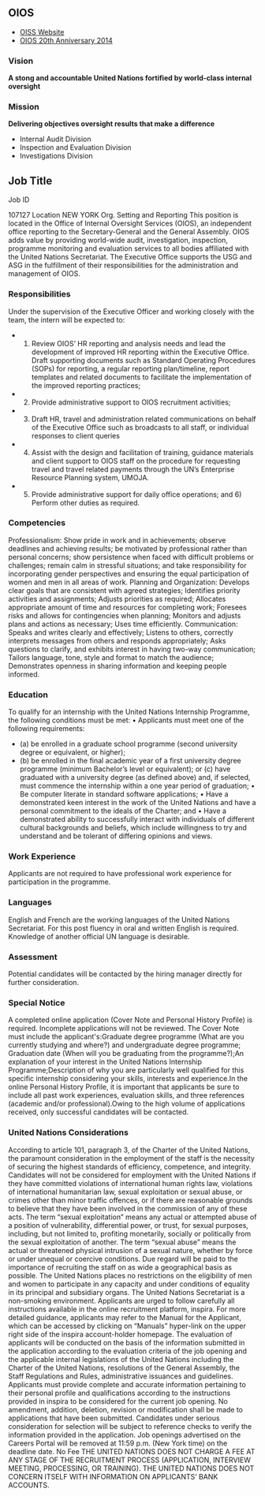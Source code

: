 ## OIOS

* [OISS Website](https://oios.un.org/)
* [OIOS 20th Anniversary 2014](https://www.youtube.com/watch?v=uWg_NSkz08o) 
### Vision
**A stong and accountable United Nations fortified by world-class internal oversight**

### Mission
**Delivering objectives oversight results that make a difference**
   * Internal Audit Division
   * Inspection and Evaluation Division
   * Investigations Division
	
## Job Title
Job ID
 
107127
Location
NEW YORK
Org. Setting and Reporting
This position is located in the Office of Internal Oversight Services (OIOS), an independent office reporting to the Secretary-General and the General Assembly. OIOS adds value by providing world-wide audit, investigation, inspection, programme monitoring and evaluation services to all bodies affiliated with the United Nations Secretariat. The Executive Office supports the USG and ASG in the fulfillment of their responsibilities for the administration and management of OIOS.

### Responsibilities
Under the supervision of the Executive Officer and working closely with the team, the intern will be expected to:
* 1) Review OIOS’ HR reporting and analysis needs and lead the development of improved HR reporting within the Executive Office. Draft supporting documents such as Standard Operating Procedures (SOPs) for reporting, a regular reporting plan/timeline, report templates and related documents to facilitate the implementation of the improved reporting practices; 
* 2) Provide administrative support to OIOS recruitment activities; 
* 3) Draft HR, travel and administration related communications on behalf of the Executive Office such as broadcasts to all staff, or individual responses to client queries 
* 4) Assist with the design and facilitation of training, guidance materials and client support to OIOS staff on the procedure for requesting travel and travel related payments through the UN’s Enterprise Resource Planning system, UMOJA. 
* 5) Provide administrative support for daily office operations; and 6) Perform other duties as required.
### Competencies
Professionalism: Show pride in work and in achievements; observe deadlines and achieving results; be motivated by professional rather than personal concerns; show persistence when faced with difficult problems or challenges; remain calm in stressful situations; and take responsibility for incorporating gender perspectives and ensuring the equal participation of women and men in all areas of work. Planning and Organization: Develops clear goals that are consistent with agreed strategies; Identifies priority activities and assignments; Adjusts priorities as required; Allocates appropriate amount of time and resources for completing work; Foresees risks and allows for contingencies when planning; Monitors and adjusts plans and actions as necessary; Uses time efficiently. Communication: Speaks and writes clearly and effectively; Listens to others, correctly interprets messages from others and responds appropriately; Asks questions to clarify, and exhibits interest in having two-way communication; Tailors language, tone, style and format to match the audience; Demonstrates openness in sharing information and keeping people informed.
### Education
To qualify for an internship with the United Nations Internship Programme, the following conditions must be met: • Applicants must meet one of the following requirements: 
* (a) be enrolled in a graduate school programme (second university degree or equivalent, or higher); 
* (b) be enrolled in the final academic year of a first university degree programme (minimum Bachelor’s level or equivalent); or (c) have graduated with a university degree (as defined above) and, if selected, must commence the internship within a one year period of graduation; • Be computer literate in standard software applications; • Have a demonstrated keen interest in the work of the United Nations and have a personal commitment to the ideals of the Charter; and • Have a demonstrated ability to successfully interact with individuals of different cultural backgrounds and beliefs, which include willingness to try and understand and be tolerant of differing opinions and views.
### Work Experience
Applicants are not required to have professional work experience for participation in the programme.
### Languages
English and French are the working languages of the United Nations Secretariat. For this post fluency in oral and written English is required. Knowledge of another official UN language is desirable.
### Assessment
Potential candidates will be contacted by the hiring manager directly for further consideration.
### Special Notice
A completed online application (Cover Note and Personal History Profile) is required. Incomplete applications will not be reviewed. The Cover Note must include the applicant's:Graduate degree programme (What are you currently studying and where?) and undergraduate degree programme; Graduation date (When will you be graduating from the programme?);An explanation of your interest in the United Nations Internship Programme;Description of why you are particularly well qualified for this specific internship considering your skills, interests and experience.In the online Personal History Profile, it is important that applicants be sure to include all past work experiences, evaluation skills, and three references (academic and/or professional).Owing to the high volume of applications received, only successful candidates will be contacted.
### United Nations Considerations
According to article 101, paragraph 3, of the Charter of the United Nations, the paramount consideration in the employment of the staff is the necessity of securing the highest standards of efficiency, competence, and integrity. Candidates will not be considered for employment with the United Nations if they have committed violations of international human rights law, violations of international humanitarian law, sexual exploitation or sexual abuse, or crimes other than minor traffic offences, or if there are reasonable grounds to believe that they have been involved in the commission of any of these acts. The term “sexual exploitation” means any actual or attempted abuse of a position of vulnerability, differential power, or trust, for sexual purposes, including, but not limited to, profiting monetarily, socially or politically from the sexual exploitation of another. The term “sexual abuse” means the actual or threatened physical intrusion of a sexual nature, whether by force or under unequal or coercive conditions. Due regard will be paid to the importance of recruiting the staff on as wide a geographical basis as possible. The United Nations places no restrictions on the eligibility of men and women to participate in any capacity and under conditions of equality in its principal and subsidiary organs. The United Nations Secretariat is a non-smoking environment. Applicants are urged to follow carefully all instructions available in the online recruitment platform, inspira. For more detailed guidance, applicants may refer to the Manual for the Applicant, which can be accessed by clicking on “Manuals” hyper-link on the upper right side of the inspira account-holder homepage. The evaluation of applicants will be conducted on the basis of the information submitted in the application according to the evaluation criteria of the job opening and the applicable internal legislations of the United Nations including the Charter of the United Nations, resolutions of the General Assembly, the Staff Regulations and Rules, administrative issuances and guidelines. Applicants must provide complete and accurate information pertaining to their personal profile and qualifications according to the instructions provided in inspira to be considered for the current job opening. No amendment, addition, deletion, revision or modification shall be made to applications that have been submitted. Candidates under serious consideration for selection will be subject to reference checks to verify the information provided in the application. Job openings advertised on the Careers Portal will be removed at 11:59 p.m. (New York time) on the deadline date.
No Fee
THE UNITED NATIONS DOES NOT CHARGE A FEE AT ANY STAGE OF THE RECRUITMENT PROCESS (APPLICATION, INTERVIEW MEETING, PROCESSING, OR TRAINING). THE UNITED NATIONS DOES NOT CONCERN ITSELF WITH INFORMATION ON APPLICANTS’ BANK ACCOUNTS.
